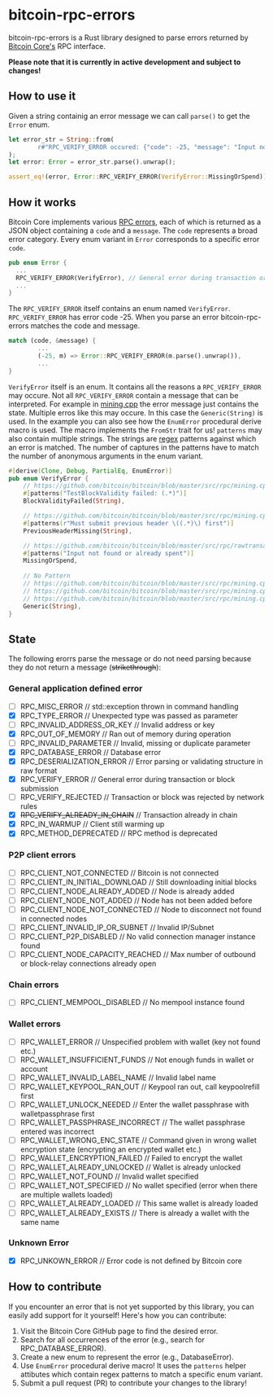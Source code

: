 # bitcoin-rpc-errors
bitcoin-rpc-errors is a Rust library designed to parse errors returned by [Bitcoin Core's](https://github.com/bitcoin/bitcoin) RPC interface. 

**Please note that it is currently in active development and subject to changes!**

## How to use it
Given a string containig an error message we can call `parse()` to get the `Error` enum.
```rust
let error_str = String::from(
        r#"RPC_VERIFY_ERROR occured: {"code": -25, "message": "Input not found or already spent"}"#
);
let error: Error = error_str.parse().unwrap();

assert_eq!(error, Error::RPC_VERIFY_ERROR(VerifyError::MissingOrSpend));
```

## How it works
Bitcoin Core implements various [RPC errors](https://github.com/bitcoin/bitcoin/blob/427853ab49f610e971b73ea4cc1d5366747e52b1/src/rpc/protocol.h#L23), 
each of which is returned as a JSON object containing a `code` and a `message`.
The `code` represents a broad error category. Every enum variant in `Error` corresponds to a specific error `code`.

```rust
pub enum Error {
  ...
  RPC_VERIFY_ERROR(VerifyError), // General error during transaction or block submission
  ...
}
```
The `RPC_VERIFY_ERROR` itself contains an enum named `VerifyError`. `RPC_VERIFY_ERROR` has error code -25. When you parse an error bitcoin-rpc-errors matches the code and message.
```rust
match (code, &message) {
        ...
        (-25, m) => Error::RPC_VERIFY_ERROR(m.parse().unwrap()),
        ...
}
```
`VerifyError` itself is an enum. It contains all the reasons a `RPC_VERIFY_ERROR` may occure.
Not all `RPC_VERIFY_ERROR` contain a message that can be interpreted.
For example in [mining.cpp](https://github.com/bitcoin/bitcoin/blob/427853ab49f610e971b73ea4cc1d5366747e52b1/src/rpc/mining.cpp#L525) the error message just contains the state.
Multiple erros like this may occure. In this case the `Generic(String)` is used. In the example you can also see how the `EnumError` procedural derive macro is used. 
The macro implements the `FromStr` trait for us! `patterns` may also contain multiple strings. 
The strings are [regex](https://docs.rs/regex/latest/regex/) patterns against which an error is matched. 
The number of captures in the patterns have to match the number of anonymous arguments in the enum variant.
```rust
#[derive(Clone, Debug, PartialEq, EnumError)]
pub enum VerifyError {
    // https://github.com/bitcoin/bitcoin/blob/master/src/rpc/mining.cpp#L379
    #[patterns("TestBlockValidity failed: (.*)")]
    BlockValidityFailed(String),

    // https://github.com/bitcoin/bitcoin/blob/master/src/rpc/mining.cpp#L1064
    #[patterns(r"Must submit previous header \((.*)\) first")]
    PreviousHeaderMissing(String),

    // https://github.com/bitcoin/bitcoin/blob/master/src/rpc/rawtransaction.cpp#L697
    #[patterns("Input not found or already spent")]
    MissingOrSpend,
    
    // No Pattern
    // https://github.com/bitcoin/bitcoin/blob/master/src/rpc/mining.cpp#L525
    // https://github.com/bitcoin/bitcoin/blob/master/src/rpc/mining.cpp#L1072
    // https://github.com/bitcoin/bitcoin/blob/master/src/rpc/mining.cpp#L1074
    Generic(String),
}
```

## State
The following erorrs parse the message or do not need parsing because they do not return a message (~~strikethrough~~):

### General application defined error
- [ ] RPC_MISC_ERROR			// std::exception thrown in command handling
- [x] RPC_TYPE_ERROR			// Unexpected type was passed as parameter
- [ ] RPC_INVALID_ADDRESS_OR_KEY	// Invalid address or key
- [x] RPC_OUT_OF_MEMORY			// Ran out of memory during operation
- [ ] RPC_INVALID_PARAMETER		// Invalid, missing or duplicate parameter
- [x] RPC_DATABASE_ERROR		// Database error
- [x] RPC_DESERIALIZATION_ERROR		// Error parsing or validating structure in raw format
- [x] RPC_VERIFY_ERROR			// General error during transaction or block submission
- [ ] RPC_VERIFY_REJECTED		// Transaction or block was rejected by network rules
- [x] ~~RPC_VERIFY_ALREADY_IN_CHAIN~~	// Transaction already in chain
- [x] RPC_IN_WARMUP			// Client still warming up
- [x] RPC_METHOD_DEPRECATED		// RPC method is deprecated

### P2P client errors
- [ ] RPC_CLIENT_NOT_CONNECTED		// Bitcoin is not connected
- [ ] RPC_CLIENT_IN_INITIAL_DOWNLOAD	// Still downloading initial blocks
- [ ] RPC_CLIENT_NODE_ALREADY_ADDED    	// Node is already added
- [ ] RPC_CLIENT_NODE_NOT_ADDED        	// Node has not been added before
- [ ] RPC_CLIENT_NODE_NOT_CONNECTED    	// Node to disconnect not found in connected nodes
- [ ] RPC_CLIENT_INVALID_IP_OR_SUBNET  	// Invalid IP/Subnet
- [ ] RPC_CLIENT_P2P_DISABLED          	// No valid connection manager instance found
- [ ] RPC_CLIENT_NODE_CAPACITY_REACHED 	// Max number of outbound or block-relay connections already open

### Chain errors
- [ ] RPC_CLIENT_MEMPOOL_DISABLED	// No mempool instance found

### Wallet errors
- [ ] RPC_WALLET_ERROR			// Unspecified problem with wallet (key not found etc.)
- [ ] RPC_WALLET_INSUFFICIENT_FUNDS	// Not enough funds in wallet or account
- [ ] RPC_WALLET_INVALID_LABEL_NAME	// Invalid label name
- [ ] RPC_WALLET_KEYPOOL_RAN_OUT      	// Keypool ran out, call keypoolrefill first
- [ ] RPC_WALLET_UNLOCK_NEEDED        	// Enter the wallet passphrase with walletpassphrase first
- [ ] RPC_WALLET_PASSPHRASE_INCORRECT 	// The wallet passphrase entered was incorrect
- [ ] RPC_WALLET_WRONG_ENC_STATE      	// Command given in wrong wallet encryption state (encrypting an encrypted wallet etc.)
- [ ] RPC_WALLET_ENCRYPTION_FAILED    	// Failed to encrypt the wallet
- [ ] RPC_WALLET_ALREADY_UNLOCKED     	// Wallet is already unlocked
- [ ] RPC_WALLET_NOT_FOUND            	// Invalid wallet specified
- [ ] RPC_WALLET_NOT_SPECIFIED        	// No wallet specified (error when there are multiple wallets loaded)
- [ ] RPC_WALLET_ALREADY_LOADED       	// This same wallet is already loaded
- [ ] RPC_WALLET_ALREADY_EXISTS       	// There is already a wallet with the same name

### Unknown Error
- [x] RPC_UNKOWN_ERROR // Error code is not defined by Bitcoin core

## How to contribute
If you encounter an error that is not yet supported by this library, you can easily add support for it yourself! Here's how you can contribute:

1. Visit the Bitcoin Core GitHub page to find the desired error.
2. Search for all occurrences of the error (e.g., search for RPC_DATABASE_ERROR).
3. Create a new enum to represent the error (e.g., DatabaseError).
4. Use `EnumError` procedural derive macro! It uses the `patterns` helper attibutes which contain regex patterns to match a specific enum variant. 
6. Submit a pull request (PR) to contribute your changes to the library!
